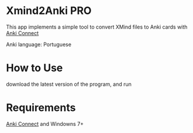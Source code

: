 # Xmind2Anki PRO
This app implements a simple tool to convert XMind files to Anki cards with [Anki Connect](https://ankiweb.net/shared/info/2055492159)

Anki language: Portuguese

# How to Use

download the latest version of the program, and run
# Requirements


[Anki Connect](https://ankiweb.net/shared/info/2055492159) and
Windowns 7+